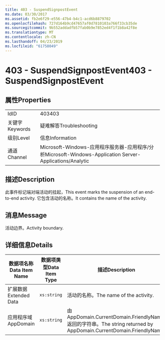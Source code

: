 ```yaml
---
title: 403 - SuspendSignpostEvent
ms.date: 03/30/2017
ms.assetid: fb2e6f29-e556-47b4-b4c1-acd6b8879702
ms.openlocfilehash: 727d164b9cd47657af0d7810103a766f33cb35de
ms.sourcegitcommit: 9b552addadfb57fab0b9e7852ed4f1f1b8a42f8e
ms.translationtype: MT
ms.contentlocale: zh-CN
ms.lasthandoff: 04/23/2019
ms.locfileid: "61758049"
---
```

# <a name="403---suspendsignpostevent"></a><span data-ttu-id="06c0a-102">403 - SuspendSignpostEvent</span><span class="sxs-lookup"><span data-stu-id="06c0a-102">403 - SuspendSignpostEvent</span></span>
## <a name="properties"></a><span data-ttu-id="06c0a-103">属性</span><span class="sxs-lookup"><span data-stu-id="06c0a-103">Properties</span></span>  
  
|||  
|-|-|  
|<span data-ttu-id="06c0a-104">Id</span><span class="sxs-lookup"><span data-stu-id="06c0a-104">ID</span></span>|<span data-ttu-id="06c0a-105">403</span><span class="sxs-lookup"><span data-stu-id="06c0a-105">403</span></span>|  
|<span data-ttu-id="06c0a-106">关键字</span><span class="sxs-lookup"><span data-stu-id="06c0a-106">Keywords</span></span>|<span data-ttu-id="06c0a-107">疑难解答</span><span class="sxs-lookup"><span data-stu-id="06c0a-107">Troubleshooting</span></span>|  
|<span data-ttu-id="06c0a-108">级别</span><span class="sxs-lookup"><span data-stu-id="06c0a-108">Level</span></span>|<span data-ttu-id="06c0a-109">信息</span><span class="sxs-lookup"><span data-stu-id="06c0a-109">Information</span></span>|  
|<span data-ttu-id="06c0a-110">通道</span><span class="sxs-lookup"><span data-stu-id="06c0a-110">Channel</span></span>|<span data-ttu-id="06c0a-111">Microsoft-Windows-应用程序服务器-应用程序/分析</span><span class="sxs-lookup"><span data-stu-id="06c0a-111">Microsoft-Windows-Application Server-Applications/Analytic</span></span>|  
  
## <a name="description"></a><span data-ttu-id="06c0a-112">描述</span><span class="sxs-lookup"><span data-stu-id="06c0a-112">Description</span></span>  
 <span data-ttu-id="06c0a-113">此事件标记端对端活动的挂起，</span><span class="sxs-lookup"><span data-stu-id="06c0a-113">This event marks the suspension of an end-to-end activity.</span></span> <span data-ttu-id="06c0a-114">它包含活动的名称。</span><span class="sxs-lookup"><span data-stu-id="06c0a-114">It contains the name of the activity.</span></span>  
  
## <a name="message"></a><span data-ttu-id="06c0a-115">消息</span><span class="sxs-lookup"><span data-stu-id="06c0a-115">Message</span></span>  
 <span data-ttu-id="06c0a-116">活动边界。</span><span class="sxs-lookup"><span data-stu-id="06c0a-116">Activity boundary.</span></span>  
  
## <a name="details"></a><span data-ttu-id="06c0a-117">详细信息</span><span class="sxs-lookup"><span data-stu-id="06c0a-117">Details</span></span>  
  
|<span data-ttu-id="06c0a-118">数据项名称</span><span class="sxs-lookup"><span data-stu-id="06c0a-118">Data Item Name</span></span>|<span data-ttu-id="06c0a-119">数据项类型</span><span class="sxs-lookup"><span data-stu-id="06c0a-119">Data Item Type</span></span>|<span data-ttu-id="06c0a-120">描述</span><span class="sxs-lookup"><span data-stu-id="06c0a-120">Description</span></span>|  
|--------------------|--------------------|-----------------|  
|<span data-ttu-id="06c0a-121">扩展数据</span><span class="sxs-lookup"><span data-stu-id="06c0a-121">Extended Data</span></span>|`xs:string`|<span data-ttu-id="06c0a-122">活动的名称。</span><span class="sxs-lookup"><span data-stu-id="06c0a-122">The name of the activity.</span></span>|  
|<span data-ttu-id="06c0a-123">应用程序域</span><span class="sxs-lookup"><span data-stu-id="06c0a-123">AppDomain</span></span>|`xs:string`|<span data-ttu-id="06c0a-124">由 AppDomain.CurrentDomain.FriendlyName 返回的字符串。</span><span class="sxs-lookup"><span data-stu-id="06c0a-124">The string returned by AppDomain.CurrentDomain.FriendlyName.</span></span>|
